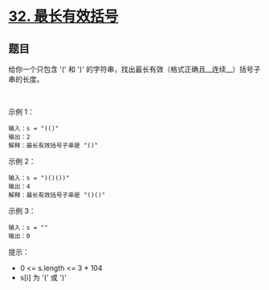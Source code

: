 # [32. 最长有效括号](https://leetcode-cn.com/problems/longest-valid-parentheses/)

## 题目

给你一个只包含 '(' 和 ')' 的字符串，找出最长有效（格式正确且__连续__）括号子串的长度。

 

示例 1：
```
输入：s = "(()"
输出：2
解释：最长有效括号子串是 "()"
```
示例 2：
```
输入：s = ")()())"
输出：4
解释：最长有效括号子串是 "()()"
```
示例 3：
```
输入：s = ""
输出：0
```

提示：

- 0 <= s.length <= 3 * 104
- s[i] 为 '(' 或 ')'


